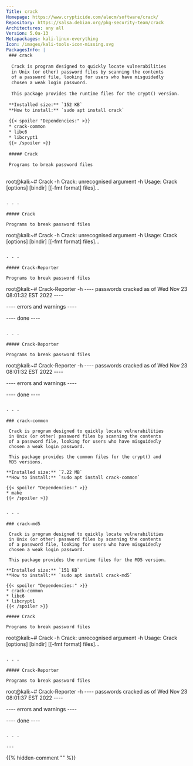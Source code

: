 ```yaml
---
Title: crack
Homepage: https://www.crypticide.com/alecm/software/crack/
Repository: https://salsa.debian.org/pkg-security-team/crack
Architectures: any all
Version: 5.0a-13
Metapackages: kali-linux-everything 
Icon: /images/kali-tools-icon-missing.svg
PackagesInfo: |
 ### crack
 
  Crack is program designed to quickly locate vulnerabilities
  in Unix (or other) password files by scanning the contents
  of a password file, looking for users who have misguidedly
  chosen a weak login password.
   
  This package provides the runtime files for the crypt() version.
 
 **Installed size:** `152 KB`  
 **How to install:** `sudo apt install crack`  
 
 {{< spoiler "Dependencies:" >}}
 * crack-common
 * libc6 
 * libcrypt1 
 {{< /spoiler >}}
 
 ##### Crack
 
 Programs to break password files
 
 ```
 root@kali:~# Crack -h
 Crack: unrecognised argument -h
 Usage: Crack [options] [bindir] [[-fmt format] files]...
 ```
 
 - - -
 
 ##### Crack
 
 Programs to break password files
 
 ```
 root@kali:~# Crack -h
 Crack: unrecognised argument -h
 Usage: Crack [options] [bindir] [[-fmt format] files]...
 ```
 
 - - -
 
 ##### Crack-Reporter
 
 Programs to break password files
 
 ```
 root@kali:~# Crack-Reporter -h
 ---- passwords cracked as of Wed Nov 23 08:01:32 EST 2022 ----
 
 
 ---- errors and warnings ----
 
 
 ---- done ----
 ```
 
 - - -
 
 ##### Crack-Reporter
 
 Programs to break password files
 
 ```
 root@kali:~# Crack-Reporter -h
 ---- passwords cracked as of Wed Nov 23 08:01:32 EST 2022 ----
 
 
 ---- errors and warnings ----
 
 
 ---- done ----
 ```
 
 - - -
 
 ### crack-common
 
  Crack is program designed to quickly locate vulnerabilities
  in Unix (or other) password files by scanning the contents
  of a password file, looking for users who have misguidedly
  chosen a weak login password.
   
  This package provides the common files for the crypt() and
  MD5 versions.
 
 **Installed size:** `7.22 MB`  
 **How to install:** `sudo apt install crack-common`  
 
 {{< spoiler "Dependencies:" >}}
 * make
 {{< /spoiler >}}
 
 
 - - -
 
 ### crack-md5
 
  Crack is program designed to quickly locate vulnerabilities
  in Unix (or other) password files by scanning the contents
  of a password file, looking for users who have misguidedly
  chosen a weak login password.
   
  This package provides the runtime files for the MD5 version.
 
 **Installed size:** `151 KB`  
 **How to install:** `sudo apt install crack-md5`  
 
 {{< spoiler "Dependencies:" >}}
 * crack-common
 * libc6 
 * libcrypt1 
 {{< /spoiler >}}
 
 ##### Crack
 
 Programs to break password files
 
 ```
 root@kali:~# Crack -h
 Crack: unrecognised argument -h
 Usage: Crack [options] [bindir] [[-fmt format] files]...
 ```
 
 - - -
 
 ##### Crack-Reporter
 
 Programs to break password files
 
 ```
 root@kali:~# Crack-Reporter -h
 ---- passwords cracked as of Wed Nov 23 08:01:37 EST 2022 ----
 
 
 ---- errors and warnings ----
 
 
 ---- done ----
 ```
 
 - - -
 
---
```

{{% hidden-comment "<!--Do not edit anything above this line-->" %}}
